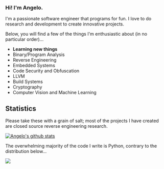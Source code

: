 ### Hi! I'm Angelo.

I'm a passionate software engineer that programs for fun. I love to do research and development to create innovative projects.

Below, you will find a few of the things I'm enthusiastic about (in no particular order)...

* **Learning new things**
* Binary/Program Analysis
* Reverse Engineering
* Embedded Systems
* Code Security and Obfuscation
* LLVM
* Build Systems
* Cryptography
* Computer Vision and Machine Learning

## Statistics

Please take these with a grain of salt; most of the projects I have created are closed source reverse engineering research.

<a href="https://github.com/anuraghazra/github-readme-stats"><img align="center" src="https://github-readme-stats.vercel.app/api?username=AngeloD2022&show_icons=true&include_all_commits=true&theme=buefy&hide_border=true" alt="Angelo's github stats" /></a>

The overwhelming majority of the code I write is Python, contrary to the distribution below... 

<a href="https://github.com/anuraghazra/github-readme-stats"><img align="center" src="https://github-readme-stats.vercel.app/api/top-langs/?username=AngeloD2022&layout=compact&theme=buefy&hide_border=true" /></a>
